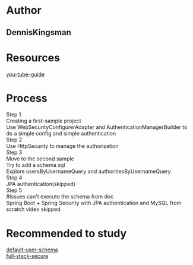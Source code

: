 # Author
## DennisKingsman 
# Resources
[you-tube-guide](https://www.youtube.com/playlist?list=PLqq-6Pq4lTTYTEooakHchTGglSvkZAjnE)  
# Process
Step 1  
Creating a first-sample project  
Use WebSecurityConfigurerAdapter and AuthenticationManagerBuilder to do a simple config and simple authentication  
Step 2  
Use HttpSecurity to manage the authorization  
Step 3  
Move to the second sample  
Try to add a schema sql  
Explore usersByUsernameQuery and authoritiesByUsernameQuery  
Step 4  
JPA authentication(skipped)  
Step 5  
#Issues 
can't execute the schema from doc  
Spring Boot + Spring Security with JPA authentication and MySQL from scratch video skipped  
# Recommended to study
[default-user-schema](https://docs.spring.io/spring-security/site/docs/current/reference/html5/#user-schema)  
[full-stack-secure](https://spring.io/guides/tutorials/spring-security-and-angular-js/)  
